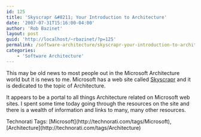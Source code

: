 ```yaml
---
id: 125
title: 'Skyscrapr &#8211; Your Introduction to Architecture'
date: '2007-07-31T15:16:00-04:00'
author: 'Rob Bazinet'
layout: post
guid: 'http://localhost/~rbazinet/?p=125'
permalink: /software-architecture/skyscrapr-your-introduction-to-architecture/
categories:
    - 'Software Architecture'
---
```


This may be old news to most people out in the Microsoft Architecture world but it is news to me. Microsoft has a web site called [Skyscrapr](http://msdn2.microsoft.com/en-us/skyscrapr/default.aspx) and it is dedicated to the topic of Architecture.

It appears to be a portal to all things Architecture related on Microsoft web sites. I spent some time today going through the resources on the site and there is a wealth of information and links to many, many other resources.

<div class="wlWriterSmartContent" style="display:inline;margin:0;padding:0;">Technorati Tags: [Microsoft](http://technorati.com/tags/Microsoft), [Architecture](http://technorati.com/tags/Architecture)</div>